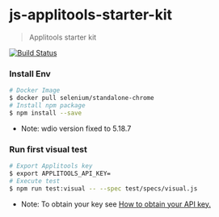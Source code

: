 # js-applitools-starter-kit
> Applitools starter kit

[![Build Status](https://travis-ci.com/jerseysu/js-applitools-start-kit.svg?branch=master)](https://travis-ci.com/jerseysu/js-applitools-start-kit.svg?branch=master)

### Install Env
```sh
# Docker Image
$ docker pull selenium/standalone-chrome
# Install npm package
$ npm install --save
```
* Note: wdio version fixed to 5.18.7

### Run first visual test

```sh
# Export Applitools key
$ export APPLITOOLS_API_KEY=
# Execute test
$ npm run test:visual -- --spec test/specs/visual.js
```

* Note: To obtain your key see [How to obtain your API key.](https://applitools.com/docs/topics/overview/obtain-api-key.html)